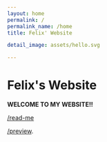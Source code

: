 ```yaml
---
layout: home
permalink: /
permalink_name: /home
title: Felix' Website

detail_image: assets/hello.svg

---
```


# Felix's Website

**WELCOME TO MY WEBSITE!!**  

[/read-me](read-me)

[/preview](preview).

